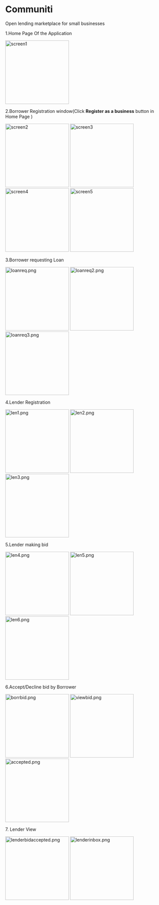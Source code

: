 # Communiti
Open lending marketplace for small businesses

1.Home Page Of the Application 

<img src="Screenshots/screen1.png" alt="screen1" width="200"/>

2.Borrower Registration window(Click **Register as a business** button in Home Page )
<p float="left">
<img src="Screenshots/screen2.png" alt="screen2" width="200"/>
<img src="Screenshots/screen3.png" alt="screen3" width="200"/>
<img src="Screenshots/screen4.png" alt="screen4" width="200"/>
<img src="Screenshots/screen5.png" alt="screen5" width="200"/>
</p>
3.Borrower requesting Loan
<p float="left">
<img src="Screenshots/loanreq.png" alt="loanreq.png" width="200"/>
<img src="Screenshots/loanreq2.png" alt="loanreq2.png" width="200"/>
<img src="Screenshots/loanreq3.png" alt="loanreq3.png" width="200"/>
</p>
4.Lender Registration
<p float="left">
<img src="Screenshots/len1.png" alt="len1.png" width="200"/>
<img src="Screenshots/len2.png" alt="len2.png" width="200"/>
<img src="Screenshots/len3.png" alt="len3.png" width="200"/>
</p>
5.Lender making bid
<p float="left">
<img src="Screenshots/len4.png" alt="len4.png" width="200"/>
<img src="Screenshots/len5.png" alt="len5.png" width="200"/>
<img src="Screenshots/len6.png" alt="len6.png" width="200"/>
</p>
6.Accept/Decline bid by Borrower
<p float="left">
<img src="Screenshots/borrbid.png" alt="borrbid.png" width="200"/>
<img src="Screenshots/viewbid.png" alt="viewbid.png" width="200"/>
<img src="Screenshots/accepted.png" alt="accepted.png" width="200"/>
</p>
7. Lender View
<p float="left">
<img src="Screenshots/lenderbidaccepted.png" alt="lenderbidaccepted.png" width="200"/>
<img src="Screenshots/lenderinbox.png" alt="lenderinbox.png" width="200"/>
</p>

